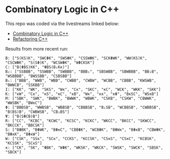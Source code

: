 # Combinatory Logic in C++

This repo was coded via the livestreams linked below:

* [Combinatory Logic in C++](https://www.youtube.com/watch?v=Y0KKPYkeOTA)
* [Refactoring C++](https://www.youtube.com/watch?v=4rGxav_T7gs)

Results from more recent run:
```
B: ["S(KS)K", "SWCΦK", "SWSΦK", "CSSWΦK", "SCKΦWK", "WW(KS)K", "CSCWΦK", "S(SΦ)K", "WCSWΦK", "WΦCKSK"]
C: ["B(ΦBS)KK", "ΦBS(B₁Kκ)"]
B₂: ["SSBBB", "SSWBB", "SWBBB", "BBB₁", "SBSWBB", "SBWBBB", "BB₁B", "WSBBBB", "BWSSBB", "CSBSBB"]
B₁: ["BBB", "WWB", "WBB", "CWBB", "CWBW", "WCBB", "CBBB", "KWSWB", "BWWCB", "SSKBB"]
I: ["KK", "WK", "SKS", "Wκ", "Cκ", "SKC", "κC", "WCK", "WKK", "SKK"]
K: ["κW", "Cκ", "κS", "κC", "κB", "Wκ", "κκ", "κΦ", "BκSC", "WSκB"]
M: ["SBK", "SWK", "BWBK", "BWWK", "WBWK", "CSKB", "CSKW", "CBWWK", "WWSBK", "BWκC"]
Φ: ["BBBSB", "WWBSB", "WBBSB", "CBBBSB", "B₁SB", "WCBBSB", "CWBBSB", "B(BS)B", "CWBWSB", "CB₁BS"]
Ψ: ["B(SΦCB)B"]
R: ["CC", "KCBC", "KCWC", "KCSC", "KCKC", "WKCC", "BKCC", "SKWCC", "BKCCK", "BBCSK"]
S: ["BΦBK", "BΦWK", "BΦκC", "CBBΦK", "WCBΦK", "BΦWκ", "BΦκB", "CBWΦK", "BΦκK", "BΦκW"]
W: ["CSK", "SSκ", "SCκ", "CCKS", "KCCSK", "CSκS", "CSκC", "KCBSK", "KCSSK", "SCκS"]
κ: ["CK", "SK", "ΦBK", "WΦK", "WKSK", "WKCK", "SWSK", "SWCK", "SBSK", "SBCK"]
```
